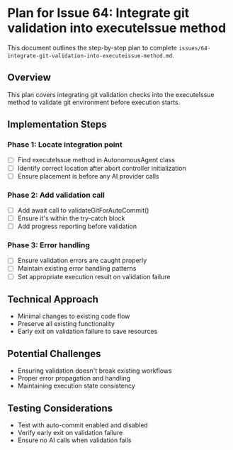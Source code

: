 # Plan for Issue 64: Integrate git validation into executeIssue method

This document outlines the step-by-step plan to complete `issues/64-integrate-git-validation-into-executeissue-method.md`.

## Overview

This plan covers integrating git validation checks into the executeIssue method to validate git environment before execution starts.

## Implementation Steps



### Phase 1: Locate integration point
- [ ] Find executeIssue method in AutonomousAgent class
- [ ] Identify correct location after abort controller initialization
- [ ] Ensure placement is before any AI provider calls

### Phase 2: Add validation call
- [ ] Add await call to validateGitForAutoCommit()
- [ ] Ensure it's within the try-catch block
- [ ] Add progress reporting before validation

### Phase 3: Error handling
- [ ] Ensure validation errors are caught properly
- [ ] Maintain existing error handling patterns
- [ ] Set appropriate execution result on validation failure

## Technical Approach
- Minimal changes to existing code flow
- Preserve all existing functionality
- Early exit on validation failure to save resources

## Potential Challenges
- Ensuring validation doesn't break existing workflows
- Proper error propagation and handling
- Maintaining execution state consistency

## Testing Considerations
- Test with auto-commit enabled and disabled
- Verify early exit on validation failure
- Ensure no AI calls when validation fails